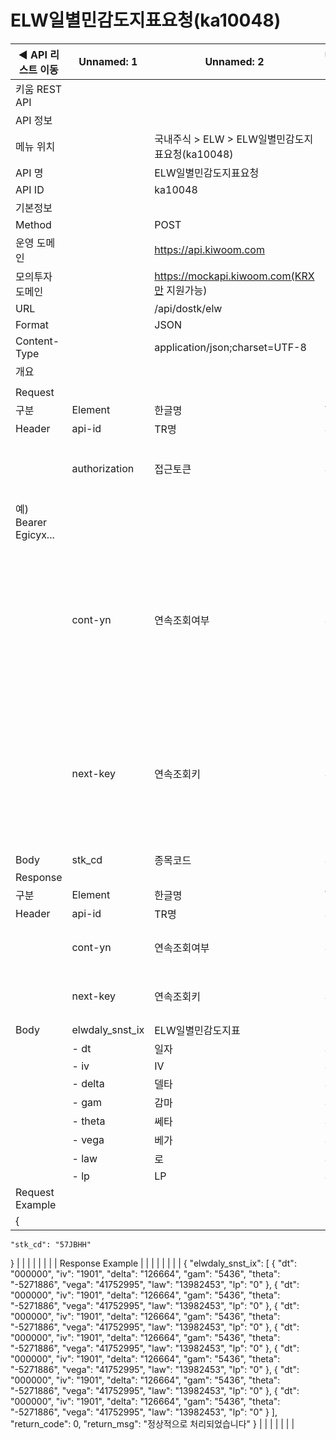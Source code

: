 # ELW일별민감도지표요청(ka10048)

| ◀ API 리스트 이동 | Unnamed: 1 | Unnamed: 2 | Unnamed: 3 | Unnamed: 4 | Unnamed: 5 | Unnamed: 6 |
| --- | --- | --- | --- | --- | --- | --- |
| 키움 REST API |  |  |  |  |  |  |
| API 정보 |  |  |  |  |  |  |
| 메뉴 위치 |  | 국내주식 > ELW > ELW일별민감도지표요청(ka10048) |  |  |  |  |
| API 명 |  | ELW일별민감도지표요청 |  |  |  |  |
| API ID |  | ka10048 |  |  |  |  |
| 기본정보 |  |  |  |  |  |  |
| Method |  | POST |  |  |  |  |
| 운영 도메인 |  | https://api.kiwoom.com |  |  |  |  |
| 모의투자 도메인 |  | https://mockapi.kiwoom.com(KRX만 지원가능) |  |  |  |  |
| URL |  | /api/dostk/elw |  |  |  |  |
| Format |  | JSON |  |  |  |  |
| Content-Type |  | application/json;charset=UTF-8 |  |  |  |  |
| 개요 |  |  |  |  |  |  |
|  |  |  |  |  |  |  |
| Request |  |  |  |  |  |  |
| 구분 | Element | 한글명 | Type | Required | Length | Description |
| Header | api-id | TR명 | String | Y | 10 |  |
|  | authorization | 접근토큰 | String | Y | 1000 | 토큰 지정시 토큰타입("Bearer") 붙혀서 호출 
 예) Bearer Egicyx... |
|  | cont-yn | 연속조회여부 | String | N | 1 | 응답 Header의 연속조회여부값이 Y일 경우 다음데이터 요청시 응답 Header의 cont-yn값 세팅 |
|  | next-key | 연속조회키 | String | N | 50 | 응답 Header의 연속조회여부값이 Y일 경우 다음데이터 요청시 응답 Header의 next-key값 세팅 |
| Body | stk_cd | 종목코드 | String | Y | 6 |  |
| Response |  |  |  |  |  |  |
| 구분 | Element | 한글명 | Type | Required | Length | Description |
| Header | api-id | TR명 | String | Y | 10 |  |
|  | cont-yn | 연속조회여부 | String | N | 1 | 다음 데이터가 있을시 Y값 전달 |
|  | next-key | 연속조회키 | String | N | 50 | 다음 데이터가 있을시 다음 키값 전달 |
| Body | elwdaly_snst_ix | ELW일별민감도지표 | LIST | N |  |  |
|  | - dt | 일자 | String | N | 20 |  |
|  | - iv | IV | String | N | 20 |  |
|  | - delta | 델타 | String | N | 20 |  |
|  | - gam | 감마 | String | N | 20 |  |
|  | - theta | 쎄타 | String | N | 20 |  |
|  | - vega | 베가 | String | N | 20 |  |
|  | - law | 로 | String | N | 20 |  |
|  | - lp | LP | String | N | 20 |  |
| Request Example |  |  |  |  |  |  |
| {
    "stk_cd": "57JBHH"
} |  |  |  |  |  |  |
| Response Example |  |  |  |  |  |  |
| {
    "elwdaly_snst_ix": [
        {
            "dt": "000000",
            "iv": "1901",
            "delta": "126664",
            "gam": "5436",
            "theta": "-5271886",
            "vega": "41752995",
            "law": "13982453",
            "lp": "0"
        },
        {
            "dt": "000000",
            "iv": "1901",
            "delta": "126664",
            "gam": "5436",
            "theta": "-5271886",
            "vega": "41752995",
            "law": "13982453",
            "lp": "0"
        },
        {
            "dt": "000000",
            "iv": "1901",
            "delta": "126664",
            "gam": "5436",
            "theta": "-5271886",
            "vega": "41752995",
            "law": "13982453",
            "lp": "0"
        },
        {
            "dt": "000000",
            "iv": "1901",
            "delta": "126664",
            "gam": "5436",
            "theta": "-5271886",
            "vega": "41752995",
            "law": "13982453",
            "lp": "0"
        },
        {
            "dt": "000000",
            "iv": "1901",
            "delta": "126664",
            "gam": "5436",
            "theta": "-5271886",
            "vega": "41752995",
            "law": "13982453",
            "lp": "0"
        },
        {
            "dt": "000000",
            "iv": "1901",
            "delta": "126664",
            "gam": "5436",
            "theta": "-5271886",
            "vega": "41752995",
            "law": "13982453",
            "lp": "0"
        },
        {
            "dt": "000000",
            "iv": "1901",
            "delta": "126664",
            "gam": "5436",
            "theta": "-5271886",
            "vega": "41752995",
            "law": "13982453",
            "lp": "0"
        }
    ],
    "return_code": 0,
    "return_msg": "정상적으로 처리되었습니다"
} |  |  |  |  |  |  |
